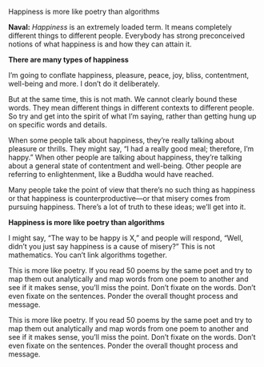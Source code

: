



Happiness is more like poetry than algorithms

**Naval:** _Happiness_ is an extremely loaded term. It means completely different things to different people. Everybody has strong preconceived notions of what happiness is and how they can attain it.

**There are many types of happiness**

I’m going to conflate happiness, pleasure, peace, joy, bliss, contentment, well-being and more. I don’t do it deliberately. 

But at the same time, this is not math. We cannot clearly bound these words. They mean different things in different contexts to different people. So try and get into the spirit of what I’m saying, rather than getting hung up on specific words and details.

When some people talk about happiness, they’re really talking about pleasure or thrills. They might say, “I had a really good meal; therefore, I’m happy.” When other people are talking about happiness, they’re talking about a general state of contentment and well-being. Other people are referring to enlightenment, like a Buddha would have reached.

Many people take the point of view that there’s no such thing as happiness or that happiness is counterproductive—or that misery comes from pursuing happiness. There’s a lot of truth to these ideas; we’ll get into it.

**Happiness is more like poetry than algorithms**

I might say, “The way to be happy is X,” and people will respond, “Well, didn’t you just say happiness is a cause of misery?” This is not mathematics. You can’t link algorithms together.

This is more like poetry. If you read 50 poems by the same poet and try to map them out analytically and map words from one poem to another and see if it makes sense, you’ll miss the point. Don’t fixate on the words. Don’t even fixate on the sentences. Ponder the overall thought process and message.

This is more like poetry. If you read 50 poems by the same poet and try to map them out analytically and map words from one poem to another and see if it makes sense, you’ll miss the point. Don’t fixate on the words. Don’t even fixate on the sentences. Ponder the overall thought process and message.